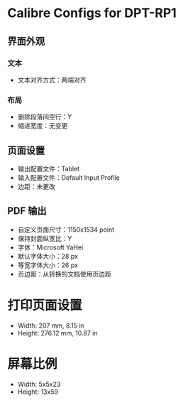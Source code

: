 # Calibre Configs for DPT-RP1

## 界面外观

### 文本

- 文本对齐方式：两端对齐

### 布局

- 删除段落间空行：Y
- 缩进宽度：无变更

## 页面设置

- 输出配置文件：Tablet
- 输入配置文件：Default Input Profile
- 边距：未更改

## PDF 输出

- 自定义页面尺寸：1150x1534 point
- 保持封面纵宽比：Y
- 字体：Microsoft YaHei
- 默认字体大小：28 px
- 等宽字体大小：26 px
- 页边距：从转换的文档使用页边距

# 打印页面设置

- Width: 207 mm, 8.15 in
- Height: 276.12 mm, 10.87 in

# 屏幕比例

- Width: 5x5x23
- Height: 13x59
